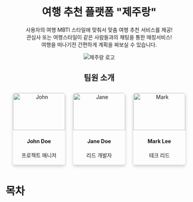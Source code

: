 <h1 align="center">여행 추천 플랫폼 "제주랑"</h1>
<p align="center">
  사용자의 여행 MBTI 스타일에 맞춰서 맞춤 여행 추천 서비스를 제공! <br/>
  관심사 또는 여행스타일이 같은 사람들과의 채팅을 통한 매칭서비스! <br/>
  여행을 떠나기전 간편하게 계획을 짜보실 수 있습니다.<br/>
</p>

<p align="center">
  <img src="https://github.com/ProjectTeam-Ultimatum/springboot/assets/159854114/abb2b31c-fb62-44f7-a01f-bc10126bb07a" alt="제주랑 로고">
</p>

<h2 align="center">팀원 소개</h2>

<div style="text-align:center; width:100%; box-sizing: border-box; padding: 0 10px;">
  <!-- 첫 번째 줄의 팀원 3명 -->
  <div style="display: flex; justify-content: space-between; align-items: center;">
    <div style="box-shadow: 0 4px 8px 0 rgba(0,0,0,0.2); transition: 0.3s; width: calc(33% - 20px); border-radius: 5px; margin: 10px;">
      <img src="https://ultimatum-project.s3.ap-northeast-2.amazonaws.com/%ED%8C%80%EC%9B%901.png" alt="John" style="width:100%; height:100px; border-top-left-radius: 5px; border-top-right-radius: 5px;">
      <div style="padding: 2px 16px;">
        <h4><b>John Doe</b></h4>
        <p>프로젝트 매니저</p>
      </div>
    </div>
    <!-- 두 번째 팀원 -->
    <div style="box-shadow: 0 4px 8px 0 rgba(0,0,0,0.2); transition: 0.3s; width: calc(33% - 20px); border-radius: 5px; margin: 10px;">
      <img src="https://ultimatum-project.s3.ap-northeast-2.amazonaws.com/%ED%8C%80%EC%9B%902.png" alt="Jane" style="width:100%; height:100px; border-top-left-radius: 5px; border-top-right-radius: 5px;">
      <div style="padding: 2px 16px;">
        <h4><b>Jane Doe</b></h4>
        <p>리드 개발자</p>
      </div>
    </div>
    <!-- 세 번째 팀원 -->
    <div style="box-shadow: 0 4px 8px 0 rgba(0,0,0,0.2); transition: 0.3s; width: calc(33% - 20px); border-radius: 5px; margin: 10px;">
      <img src="https://ultimatum-project.s3.ap-northeast-2.amazonaws.com/%ED%8C%80%EC%9B%903.png" alt="Mark" style="width:100%; height:100px; border-top-left-radius: 5px; border-top-right-radius: 5px;">
      <div style="padding: 2px 16px;">
        <h4><b>Mark Lee</b></h4>
        <p>테크 리드</p>
      </div>
    </div>
  </div>
</div>



<h1>목차</h1>

